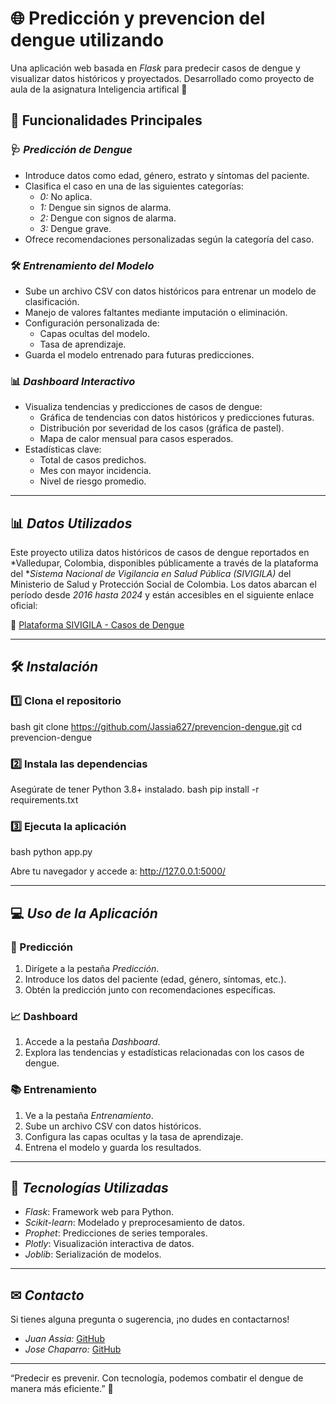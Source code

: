 # 🌐 Predicción y prevencion del dengue utilizando 

Una aplicación web basada en *Flask* para predecir casos de dengue y visualizar datos históricos y proyectados. Desarrollado como proyecto de aula de la asignatura Inteligencia artifical 🎯

## 🚀 Funcionalidades Principales

### 🩺 *Predicción de Dengue*
- Introduce datos como edad, género, estrato y síntomas del paciente.
- Clasifica el caso en una de las siguientes categorías:
  - *0:* No aplica.
  - *1:* Dengue sin signos de alarma.
  - *2:* Dengue con signos de alarma.
  - *3:* Dengue grave.
- Ofrece recomendaciones personalizadas según la categoría del caso.

### 🛠 *Entrenamiento del Modelo*
- Sube un archivo CSV con datos históricos para entrenar un modelo de clasificación.
- Manejo de valores faltantes mediante imputación o eliminación.
- Configuración personalizada de:
  - Capas ocultas del modelo.
  - Tasa de aprendizaje.
- Guarda el modelo entrenado para futuras predicciones.

### 📊 *Dashboard Interactivo*
- Visualiza tendencias y predicciones de casos de dengue:
  - Gráfica de tendencias con datos históricos y predicciones futuras.
  - Distribución por severidad de los casos (gráfica de pastel).
  - Mapa de calor mensual para casos esperados.
- Estadísticas clave:
  - Total de casos predichos.
  - Mes con mayor incidencia.
  - Nivel de riesgo promedio.

---

## 📊 *Datos Utilizados*

Este proyecto utiliza datos históricos de casos de dengue reportados en *Valledupar, Colombia, disponibles públicamente a través de la plataforma del **Sistema Nacional de Vigilancia en Salud Pública (SIVIGILA)* del Ministerio de Salud y Protección Social de Colombia. Los datos abarcan el período desde *2016 hasta 2024* y están accesibles en el siguiente enlace oficial:

🔗 [Plataforma SIVIGILA - Casos de Dengue](https://www.minsalud.gov.co/sites/rid/paginas/freesearchresults.aspx?k=casos%20de%20dengue&scope=Todos)

---

## 🛠 *Instalación*

### 1️⃣ Clona el repositorio
bash
git clone https://github.com/Jassia627/prevencion-dengue.git
cd prevencion-dengue


### 2️⃣ Instala las dependencias
Asegúrate de tener Python 3.8+ instalado.
bash
pip install -r requirements.txt


### 3️⃣ Ejecuta la aplicación
bash
python app.py

Abre tu navegador y accede a: http://127.0.0.1:5000/

---

## 💻 *Uso de la Aplicación*

### 🌟 Predicción
1. Dirígete a la pestaña *Predicción*.
2. Introduce los datos del paciente (edad, género, síntomas, etc.).
3. Obtén la predicción junto con recomendaciones específicas.

### 📈 Dashboard
1. Accede a la pestaña *Dashboard*.
2. Explora las tendencias y estadísticas relacionadas con los casos de dengue.

### 📚 Entrenamiento
1. Ve a la pestaña *Entrenamiento*.
2. Sube un archivo CSV con datos históricos.
3. Configura las capas ocultas y la tasa de aprendizaje.
4. Entrena el modelo y guarda los resultados.

---

## 🧰 *Tecnologías Utilizadas*
- *Flask*: Framework web para Python.
- *Scikit-learn*: Modelado y preprocesamiento de datos.
- *Prophet*: Predicciones de series temporales.
- *Plotly*: Visualización interactiva de datos.
- *Joblib*: Serialización de modelos.

---

## ✉ *Contacto*
Si tienes alguna pregunta o sugerencia, ¡no dudes en contactarnos!
- *Juan Assia:* [GitHub](https://github.com/Jassia627)
- *Jose Chaparro:* [GitHub](https://github.com/Josechaparro09)

---

“Predecir es prevenir. Con tecnología, podemos combatir el dengue de manera más eficiente.” 🌟
